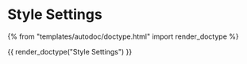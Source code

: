 # Style Settings

{% from "templates/autodoc/doctype.html" import render_doctype %}

{{ render_doctype("Style Settings") }}

<!-- jinja --><!-- static -->
